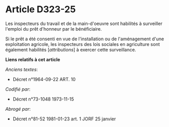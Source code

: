 # Article D323-25

Les inspecteurs du travail et de la main-d'oeuvre sont habilités à surveiller l'emploi du prêt d'honneur par le bénéficiaire.

Si le prêt a été consenti en vue de l'installation ou de l'aménagement d'une exploitation agricole, les inspecteurs des lois
sociales en agriculture sont également habilités [*attributions*] à exercer cette surveillance.

**Liens relatifs à cet article**

_Anciens textes_:

  - Décret n°1964-09-22 ART. 10

_Codifié par_:

  - Décret n°73-1048 1973-11-15

_Abrogé par_:

  - Décret n°81-52 1981-01-23 art. 1 JORF 25 janvier
